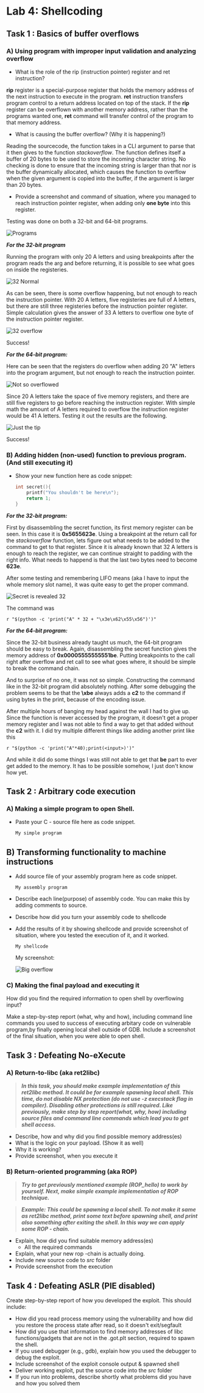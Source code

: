 # Lab 4: Shellcoding

## Task 1 : Basics of buffer overflows

### A) Using program with improper input validation and analyzing overflow

* What is the role of the rip (instruction pointer) register and ret instruction?

**rip** register is a special-purpose register that holds the memory address of the next instruction to execute in the program. **ret** instruction transfers program control to a return address located on top of the stack. If the **rip** register can be overflown with another memory address, rather than the programs wanted one, **ret** command will transfer control of the program to that memory address. 

* What is causing the buffer overflow? (Why it is happening?)

Reading the sourcecode, the function takes in a CLI argument to parse that it then gives to the function *stackoverflow*. The function defines itself a buffer of 20 bytes to be used to store the incoming character string. No checking is done to ensure that the incoming string is larger than that nor is the buffer dynamically allocated, which causes the function to overflow when the given argument is copied into the buffer, if the argument is larger than 20 bytes.

* Provide a screenshot and command of situation, where you managed to reach instruction pointer register, when adding only **one byte** into this register.

Testing was done on both a 32-bit and 64-bit programs. 

![Programs](./img/task1_files.png)

***For the 32-bit program***

Running the program with only 20 A letters and using breakpoints after the program reads the arg and before returning, it is possible to see what goes on inside the registeries.

![32 Normal](./img/task1_32_normal.png)

As can be seen, there is some overflow happening, but not enough to reach the instruction pointer. With 20 A letters, five registeries are full of A letters, but there are still three registeries before the instruction pointer register. Simple calculation gives the answer of 33 A letters to overflow one byte of the instruction pointer register.

![32 overflow](./img/task1_32_overflow.png)

Success!

***For the 64-bit program:***

Here can be seen that the registers do overflow when adding 20 "A" letters into the program argument, but not enough to reach the instruction pointer. 

![Not so overflowed](./img/task1_success.png)

Since 20 A letters take the space of five memory registers, and there are still five registers to go before reaching the instruction register. With simple math the amount of A letters required to overflow the instruction register would be 41 A letters. Testing it out the results are the following.

![Just the tip](./img/task1_reached.png)

Success!

### B) Adding hidden (non-used) function to previous program. (And still executing it)

* Show your new function here as code snippet:

    ```c
    int secret(){
        printf("You shouldn't be here\n");
        return 1;
    }
    ```

***For the 32-bit program:***

First by disassembling the secret function, its first memory register can be seen. In this case it is **0x5655623e**. Using a breakpoint at the return call for the *stackoverflow* function, lets figure out what needs to be added to the command to get to that register. Since it is already known that  32 A letters is enough to reach the register, we can continue straight to padding with the right info. What needs to happend is that the last two bytes need to become **623e**. 

After some testing and remembering LIFO means (aka I have to input the whole memory slot name), it was quite easy to get the proper command.

![Secret is revealed 32](./img/32_bit_secret.png)

The command was 

```terminal
r "$(python -c 'print("A" * 32 + "\x3e\x62\x55\x56")')"
```

***For the 64-bit program:***

Since the 32-bit business already taught us much, the 64-bit program should be easy to break. Again, disassembling the secret function gives the memory address of **0x00005555555551be**. Putting breakpoints to the call right after overflow and ret call to see what goes where, it should be simple to break the command chain.

And to surprise of no one, it was not so simple. Constructing the command like in the 32-bit program did absolutely nothing. After some debugging the problem seems to be that the **\xbe** always adds a **c2** to the command if using bytes in the print, because of the encoding issue. 

After multiple hours of banging my head against the wall I had to give up. Since the function is never accessed by the program, it doesn't get a proper memory register and I was not able to find a way to get that added without the **c2** with it. I did try multiple different things like adding another print like this

```
r "$(python -c 'print("A"*40);print(<input>)')"
```

And while it did do some things I was still not able to get that **be** part to ever get added to the memory. It has to be possible somehow, I just don't know how yet.

## Task 2 : Arbitrary code execution

### A) Making a simple program to open Shell.

* Paste your C - source file here as code snippet. 

    ```c
    My simple program
    ```

## B) Transforming functionality to machine instructions

* Add source file of your assembly program here as code snippet.
    ```arm
    My assembly program
    ```
* Describe each line(purpose) of assembly code. You can make this by adding comments to source.
* Describe how did you turn your assembly code to shellcode
* Add the results of it by showing shellcode and provide screenshot of situation, where you tested the execution of it, and it worked.

    ```shell
    My shellcode
    ```
    My screenshot:

     ![Big overflow](img/placeholder.png "Big overflow" )

### C) Making the final payload and executing it

How did you find the required information to open shell by overflowing input?

Make a step-by-step report (what, why and how), including command line commands you used to success of executing arbitary code on vulnerable program,by finally opening local shell outside of GDB.
Include a screenshot of the final situation, when you were able to open shell.

## Task 3 : Defeating No-eXecute

### A) Return-to-libc (aka ret2libc)

> ***In this task, you should make example implementation of this ret2libc method. It could be for example spawning local shell. This time, **do not** disable NX protection (do not use -z execstack flag in compiler). Disabling other protections is still required. Like previously, make step by step report(what, why, how) including source files and command line commands which lead you to get shell access.***

 * Describe, how and why did you find possible memory address(es)
 * What is the logic on your payload. (Show it as well)
 * Why it is working?
 * Provide screenshot, when you execute it


### B) Return-oriented programming (aka ROP)

> ***Try to get previously mentioned example (ROP_hello) to work by yourself. Next, make simple example implementation of ROP technique.***

> ***Example: This could be spawning a local shell. To not make it same as ret2libc method, print some text before spawning shell, and print also something after exiting the shell. In this way we can apply some ROP - chain.***

 * Explain, how did you find suitable memory address(es)
   * All the required commands
 * Explain, what your new rop -chain is actually doing.
 * Include new source code to *src* folder
 * Provide screenshot from the execution

## Task 4 : Defeating ASLR (PIE disabled)

Create step-by-step report of how you developed the exploit. This should include:

* How did you read process memory using the vulnerability and how did you restore the process state after read, so it doesn't exit/segfault
* How did you use that information to find memory addresses of libc functions/gadgets that are not in the .got.plt section, required to spawn the shell.
* If you used debugger (e.g., gdb), explain how you used the debugger to debug the exploit.
* Include screenshot of the exploit console output & spawned shell
* Deliver working exploit, put the source code into the *src* folder
* If you run into problems, describe shortly what problems did you have and how you solved them
